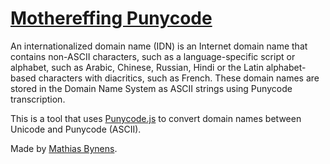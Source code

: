 # [Mothereffing Punycode](http://mothereff.in/punycode)

An internationalized domain name (IDN) is an Internet domain name that contains non-ASCII characters, such as a language-specific script or alphabet, such as Arabic, Chinese, Russian, Hindi or the Latin alphabet-based characters with diacritics, such as French. These domain names are stored in the Domain Name System as ASCII strings using Punycode transcription.

This is a tool that uses [Punycode.js](http://mths.be/punycode) to convert domain names between Unicode and Punycode (ASCII).

Made by [Mathias Bynens](http://mathiasbynens.be/).